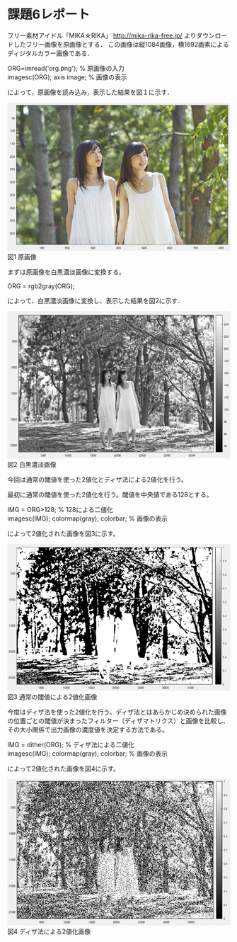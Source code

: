 # 課題6レポート

フリー素材アイドル「MIKA☆RIKA」 http://mika-rika-free.jp/ よりダウンロードしたフリー画像を原画像とする．
この画像は縦1084画像，横1692画素によるディジタルカラー画像である．

ORG=imread('org.png'); % 原画像の入力  
imagesc(ORG); axis image; % 画像の表示

によって，原画像を読み込み，表示した結果を図１に示す．

![原画像](https://github.com/muinus/lecture_image_processing/blob/master/kadai1/kadai1_1.JPG?raw=true)   
図1 原画像  


まずは原画像を白黒濃淡画像に変換する。

ORG = rgb2gray(ORG);  

によって、白黒濃淡画像に変換し、表示した結果を図2に示す．

![濃淡画像](https://github.com/muinus/lecture_image_processing/blob/master/kadai6/kadai6_1.JPG?raw=true)   
図2 白黒濃淡画像  

今回は通常の閾値を使った2値化とディザ法による2値化を行う。

最初に通常の閾値を使った2値化を行う。閾値を中央値である128とする。

IMG = ORG>128; % 128による二値化  
imagesc(IMG); colormap(gray); colorbar; % 画像の表示  

によって2値化された画像を図3に示す。

![2値画像](https://github.com/muinus/lecture_image_processing/blob/master/kadai6/kadai6_2.JPG?raw=true)   
図3 通常の閾値による2値化画像  

今度はディザ法を使った2値化を行う。ディザ法とはあらかじめ決められた画像の位置ごとの閾値が決まったフィルター（ディザマトリクス）と画像を比較し、その大小関係で出力画像の濃度値を決定する方法である。

IMG = dither(ORG); % ディザ法による二値化  
imagesc(IMG); colormap(gray); colorbar; % 画像の表示

によって2値化された画像を図4に示す。

![ディザ2値画像](https://github.com/muinus/lecture_image_processing/blob/master/kadai6/kadai6_3.JPG?raw=true)   
図4 ディザ法による2値化画像  
